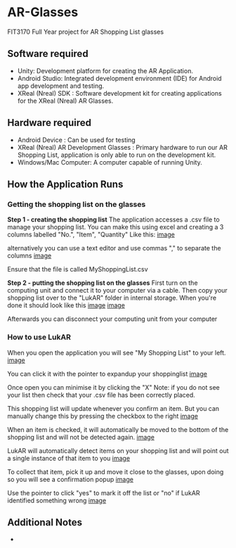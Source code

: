 # AR-Glasses
FIT3170 Full Year project for AR Shopping List glasses

## Software required
- Unity: Development platform for creating the AR Application. 
- Android Studio: Integrated development environment (IDE) for Android app development and testing.
- XReal (Nreal) SDK : Software development kit for creating applications for the XReal (Nreal) AR Glasses.

## Hardware required
- Android Device : Can be used for testing 
- XReal (Nreal) AR Development Glasses : Primary hardware to run our AR Shopping List, application is only able to run on the development kit. 
- Windows/Mac Computer: A computer capable of running Unity. 

## How the Application Runs
### Getting the shopping list on the glasses
**Step 1 - creating the shopping list**
The application accesses a .csv file to manage your shopping list.
You can make this using excel and creating a 3 columns labelled "No.", "Item", "Quantity" Like this:
[image](https://cdn.discordapp.com/attachments/1080552633812664441/1147008473641537536/image.png)

alternatively you can use a text editor and use commas "," to separate the columns
[image](https://cdn.discordapp.com/attachments/1080552633812664441/1147008557716348998/image.png)

Ensure that the file is called MyShoppingList.csv

**Step 2 - putting the shopping list on the glasses**
First turn on the computing unit and connect it to your computer via a cable.
Then copy your shopping list over to the "LukAR" folder in internal storage.
When you're done it should look like this
[image](https://cdn.discordapp.com/attachments/1080552633812664441/1147021578916343900/image.png)
[image](https://cdn.discordapp.com/attachments/1080552633812664441/1147021632053969016/image.png)

Afterwards you can disconnect your computing unit from your computer

### How to use LukAR
When you open the application you will see "My Shopping List" to your left.
[image](https://cdn.discordapp.com/attachments/1080552633812664441/1147023132067102840/image.png)

You can click it with the pointer to expandup your shoppinglist 
[image](https://cdn.discordapp.com/attachments/1080552633812664441/1147023034398543973/image.png)

Once open you can minimise it by clicking the "X"
Note: if you do not see your list then check that your .csv file has been correctly placed.

This shopping list will update whenever you confirm an item. But you can manually change this by pressing the checkbox to the right
[image](https://cdn.discordapp.com/attachments/1080552633812664441/1147023283938672740/image.png)

When an item is checked, it will automatically be moved to the bottom of the shopping list and will not be detected again.
[image](https://cdn.discordapp.com/attachments/1080552633812664441/1147023360077856820/image.png)

LukAR will automatically detect items on your shopping list and will point out a single instance of that item to you
[image](https://cdn.discordapp.com/attachments/1080552633812664441/1147023835007307907/image.png)

To collect that item, pick it up and move it close to the glasses, upon doing so you will see a confirmation popup
[image](https://cdn.discordapp.com/attachments/1080552633812664441/1147024012459909140/image.png)

Use the pointer to click "yes" to mark it off the list or "no" if LukAR identified something wrong
[image](https://cdn.discordapp.com/attachments/1080552633812664441/1147024133402673242/image.png)


## Additional Notes
- 
